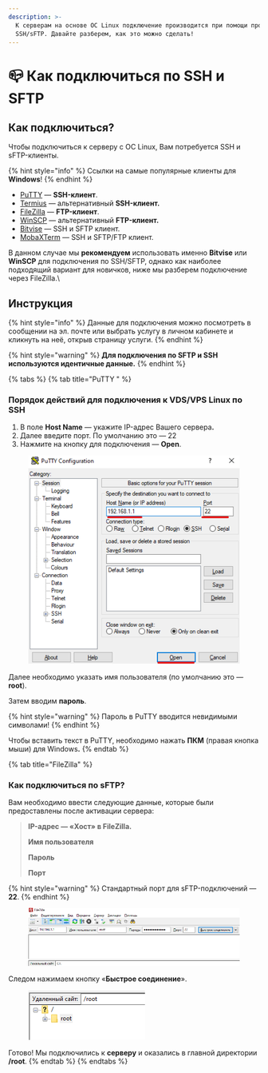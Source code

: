 ```yaml
---
description: >-
  К серверам на основе ОС Linux подключение производится при помощи протоколов
  SSH/sFTP. Давайте разберем, как это можно сделать!
---
```


# 📪 Как подключиться по SSH и SFTP

## Как подключиться?

Чтобы подключиться к серверу с ОС Linux, Вам потребуется SSH и sFTP-клиенты.

{% hint style="info" %}
Ссылки на самые популярные клиенты для **Windows**!
{% endhint %}

* [PuTTY](https://the.earth.li/~sgtatham/putty/latest/w32/putty.exe) — **SSH-клиент**.
* [Termius](https://termius.com/free-ssh-client-for-windows) — альтернативный **SSH-клиент.**
* [FileZilla](https://filezilla.ru/) — **FTP-клиент**.
* [WinSCP](https://winscp.net/eng/download.php) — альтернативный **FTP-клиент.**
* [Bitvise](https://bitvise.com/ssh-client-download) — SSH и SFTP клиент.
* [MobaXTerm](https://mobaxterm.mobatek.net/download-home-edition.html) — SSH и SFTP/FTP клиент.

В данном случае мы **рекомендуем** использовать именно **Bitvise** или **WinSCP** для подключения по SSH/SFTP, однако как наиболее подходящий вариант для новичков, ниже мы разберем подключение через FileZilla.\


## Инструкция

{% hint style="info" %}
Данные для подключения можно посмотреть в сообщении на эл. почте или выбрать услугу в личном кабинете и кликнуть на неё, открыв страницу услуги.
{% endhint %}

{% hint style="warning" %}
**Для подключения по SFTP и SSH используются идентичные данные.**
{% endhint %}

{% tabs %}
{% tab title="PuTTY " %}
### **Порядок действий для подключения к VDS/VPS Linux по SSH** <a href="#poryadok-deistvii-dlya-podklyucheniya-k-vds-vps-linux-po-ssh" id="poryadok-deistvii-dlya-podklyucheniya-k-vds-vps-linux-po-ssh"></a>

1. В поле **Host Name** — укажите IP-адрес Вашего сервер&#x430;**.**
2. Далее введите порт. По умолчанию это — 22
3. Нажмите на кнопку для подключения — **Open**.

<figure><img src="../.gitbook/assets/image (15).png" alt=""><figcaption></figcaption></figure>

Далее необходимо указать имя пользователя (по умолчанию это — **root**).

Затем вводим **пароль**.

{% hint style="warning" %}
Пароль в PuTTY вводится невидимыми символами!
{% endhint %}

Чтобы вставить текст в PuTTY, необходимо нажать **ПКМ** (правая кнопка мыши) для Window&#x73;**.**
{% endtab %}

{% tab title="FileZilla" %}
### Как подключиться по sFTP?

Вам необходимо ввести следующие данные, которые были предоставлены после активации сервера:

> **IP-адрес — «‎Хост» в FileZilla.**
>
> **Имя пользователя**
>
> **Пароль**
>
> **Порт**

{% hint style="warning" %}
Стандартный порт для sFTP-подключений — **22**.
{% endhint %}

<figure><img src="../.gitbook/assets/image (16).png" alt=""><figcaption></figcaption></figure>

Следом нажимаем кнопку «‎**Быстрое соединение**».

<figure><img src="../.gitbook/assets/image (17).png" alt=""><figcaption></figcaption></figure>

Готово! Мы подключились к **серверу** и оказались в главной директории **/root**.
{% endtab %}
{% endtabs %}
